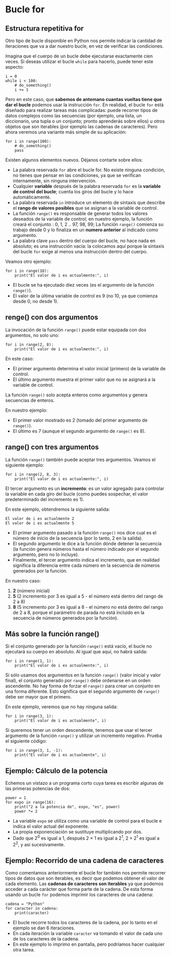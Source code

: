 # Bucle for

## Estructura repetitiva for

Otro tipo de bucle disponible en Python nos permite indicar la cantidad de iteraciones que va a dar nuestro bucle, en vez de verificar las condiciones.

Imagina que el cuerpo de un bucle debe ejecutarse exactamente cien veces. Si deseas utilizar el bucle `while` para hacerlo, puede tener este aspecto:

```
i = 0
while i < 100:
    # do_something()
    i += 1
```

Pero en este caso, que **sabemos de antemano cuantas vueltas tiene que dar el bucle** podemos usar la instrucción `for`.
En realidad, el bucle `for` está diseñado para realizar tareas más complicadas: puede recorrer tipos de datos complejos como las secuencias (por ejemplo, una lista, un diccionario, una tupla o un conjunto; pronto aprenderás sobre ellos) u otros objetos que son iterables (por ejemplo las cadenas de caracteres). Pero ahora veremos una variante más simple de su aplicación:

```
for i in range(100):
    # do_something()
    pass
```

Existen algunos elementos nuevos. Déjanos contarte sobre ellos:

* La palabra reservada `for` abre el bucle for. No existe ninguna condición, no tienes que pensar en las condiciones, ya que se verifican internamente, sin ninguna intervención.
* Cualquier **variable** después de la palabra reservada `for` es la **variable de control del bucle**; cuenta los giros del bucle y lo hace automáticamente.
* La palabra reservada `in` introduce un elemento de sintaxis que describe el **rango de valores posibles** que se asignan a la variable de control.
* La función `range()` es responsable de generar todos los valores deseados de la variable de control; en nuestro ejemplo, la función creará  el conjunto : 0, 1, 2 .. 97, 98, 99; La función `range()` comienza su trabajo desde 0 y lo finaliza en un **numero anterior** al indicado como argumento.
* La palabra clave `pass` dentro del cuerpo del bucle, no hace nada en absoluto; es una instrucción vacía: la colocamos aquí porque la sintaxis del bucle `for` exige al menos una instrucción dentro del cuerpo.

Veamos otro ejemplo:

```
for i in range(10):
    print("El valor de i es actualmente:", i)
```

* El bucle se ha ejecutado diez veces (es el argumento de la función `range()`).
* El valor de la última variable de control es 9 (no 10, ya que comienza desde 0, no desde 1).

## renge() con dos argumentos

La invocación de la función `range()` puede estar equipada con dos argumentos, no solo uno:

```
for i in range(2, 8):
    print("El valor de i es actualmente:", i)
```

En este caso:

* El primer argumento determina el valor inicial (primero) de la variable de control.
* El último argumento muestra el primer valor que no se asignará a la variable de control.

La función `range()` solo acepta enteros como argumentos y genera secuencias de enteros.

En nuestro ejemplo:

* El primer valor mostrado es 2 (tomado del primer argumento de `range()`).
* El último es 7 (aunque el segundo argumento de `range()` es 8).

## range() con tres argumentos

La función `range()` también puede aceptar tres argumentos. Veamos el siguiente ejemplo:

```
for i in range(2, 8, 3):
    print("El valor de i es actualmente:", i)
```

El tercer argumento es un **incremento**: es un valor agregado para controlar la variable en cada giro del bucle (como puedes sospechar, el valor predeterminado del incremento es 1).

En este ejemplo, obtendremos la siguiente salida:
```
El valor de i es actualmente 2
El valor de i es actualmente 5
```

* El primer argumento pasado a la función `range()` nos dice cual es el número de inicio de la secuencia (por lo tanto, 2 en la salida). 
* El segundo argumento le dice a la función dónde detener la secuencia (la función genera números hasta el número indicado por el segundo argumento, pero no lo incluye). 
* Finalmente, el tercer argumento indica el incremento, que en realidad significa la diferencia entre cada número en la secuencia de números generados por la función.

En nuestro caso:

1. **2** (número inicial)
2. **5** (2 incremento por 3 es igual a 5 - el número está dentro del rango de 2 a 8)
3. **8** (5 incremento por 3 es igual a 8 - el número no está dentro del rango de 2 a 8, porque el parámetro de parada no está incluido en la secuencia de números generados por la función).

## Más sobre la función range()

Si el conjunto generado por la función `range()` está vacío, el bucle no ejecutará su cuerpo en absoluto. Al igual que aquí, no habrá salida:

```
for i in range(1, 1):
    print("El valor de i es actualmente:", i)
```

Si sólo usamos dos argumentos en la función `range()` (valor inicial y valor final), el conjunto generado por `range()` debe ordenarse en un orden ascendente. No hay forma de forzar el `range()` para crear un conjunto en una forma diferente. Esto significa que el segundo argumento de `range()` debe ser mayor que el primero.

En este ejemplo, veremos que no hay ninguna salida:

```
for i in range(3, 1):
    print("El valor de i es actualmente", i)
```

Si queremos tener un orden descendente, tenemos que usar el tercer argumento de la función `range()` y utilizar un incremento negativo. Prueba el siguiente código:

```
for i in range(3, 1, -1):
    print("El valor de i es actualmente", i)
```

## Ejemplo: Cálculo de la potencia

Echemos un vistazo a un programa corto cuya tarea es escribir algunas de las primeras potencias de dos:

```
power = 1
for expo in range(16):
    print("2 a la potencia de", expo, "es", power)
    power *= 2
```

* La variable `expo` se utiliza como una variable de control para el bucle e indica el valor actual del exponente. 
* La propia exponenciación se sustituye multiplicando por dos. 
* Dado que 2<sup>0</sup> es igual a 1, después 2 × 1 es igual a 2<sup>1</sup>, 2 × 2<sup>1</sup> es igual a 2<sup>2</sup>, y así sucesivamente. 


## Ejemplo: Recorrido de una cadena de caracteres

Como comentamos anteriormente el bucle for también nos permite recorrer tipos de datos que son iterables, es decir que podemos obtener el valor de cada elemento. Las **cadenas de caracteres son iterables** ya que podemos acceder a cada carácter que forma parte de la cadena. De esta forma usando un bucle `for` podemos imprimir los caracteres de una cadena:

```
cadena = "Python"
for caracter in cadena:
    print(caracter)
```

* El bucle recorre todos los caracteres de la cadena, por lo tanto en el ejemplo se dan 6 iteraciones.
* En cada iteración la variable `caracter` va tomando el valor de cada uno de los caracteres de la cadena.
* En este ejemplo lo imprimo en pantalla, pero podríamos hacer cualquier otra tarea.